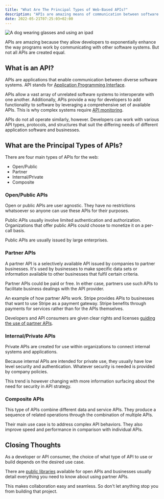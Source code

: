 ```yaml
---
title: "What Are The Principal Types of Web-Based APIs?"
description: "APIs are amazing means of communication between software systems. Learn about the different types of APIs used on the web"
date: 2022-05-21T07:25:03+02:00
---
```


![A dog wearing glasses and using an ipad](./image3.jpg)

APIs are amazing because they allow developers to exponentially enhance the way programs work by communicating with other software systems. But not all APIs are created equal.

## What is an API?

APIs are applications that enable communication between diverse software systems. API stands for [Application Programming Interface](https://en.wikipedia.org/wiki/API). 

APIs allow a vast array of unrelated software systems to interoperate with one another. Additionally, APIs provide a way for developers to add functionality to software by leveraging a comprehensive set of available APIs. This is why complex systems require [API monitoring](https://apitoolkit.io/blog/why-you-need-an-api-monitoring-tool/). 

APIs do not all operate similarly, however. Developers can work with various API types, protocols, and structures that suit the differing needs of different application software and businesses.

## What are the Principal Types of APIs?

There are four main types of APIs for the web:
- Open/Public
- Partner
- Internal/Private
- Composite

### Open/Public APIs

Open or public APIs are user agnostic. They have no restrictions whatsoever so anyone can use these APIs for their purposes. 

Public APIs usually involve limited authentication and authorization. Organizations that offer public APIs could choose to monetize it on a per-call basis. 

Public APIs are usually issued by large enterprises.

### Partner APIs

A partner API is a selectively available API issued by companies to partner businesses. It's used by businesses to make specific data sets or information available to other businesses that fulfil certain criteria. 

Partner APIs could be paid or free. In either case, partners use such APIs to facilitate business dealings with the API provider. 

An example of how partner APIs work. Stripe provides APIs to businesses that want to use Stripe as a payment gateway. Stripe benefits through payments for services rather than for the APIs themselves. 

Developers and API consumers are given clear rights and licenses [guiding the use of partner APIs](https://www.3pillarglobal.com/insights/criteria-for-and-benefits-of-selecting-an-api-partner/). 

### Internal/Private APIs

Private APIs are created for use within organizations to connect internal systems and applications. 

Because internal APIs are intended for private use, they usually have low level security and authentication. Whatever security is needed is provided by company policies. 

This trend is however changing with more information surfacing about the need for security in API strategy. 

### Composite APIs
This type of APIs combine different data and service APIs. They produce a sequence of related operations through the combination of multiple APIs. 

Their main use case is to address complex API behaviors. They also improve speed and performance in comparison with individual APIs. 

## Closing Thoughts

As a developer or API consumer, the choice of what type of API to use or build depends on the desired use case. 

There are [public libraries](https://github.com/public-apis/public-apis) available for open APIs and businesses usually detail everything you need to know about using partner APIs. 

This makes collaboration easy and seamless. So don't let anything stop you from building that project. 


